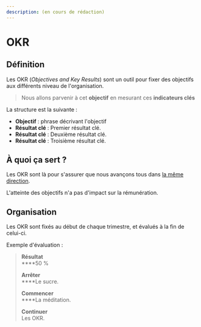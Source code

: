 ```yaml
---
description: (en cours de rédaction)
---
```


# OKR

## Définition

Les OKR (_Objectives and Key Results_) sont un outil pour fixer des objectifs aux différents niveau de l'organisation.

> Nous allons parvenir à cet **objectif** en mesurant ces **indicateurs clés**

La structure est la suivante :

* **Objectif** : phrase décrivant l'objectif
* **Résultat clé** : Premier résultat clé.
* **Résultat clé** : Deuxième résultat clé.
* **Résultat clé** : Troisième résultat clé.

## À quoi ça sert ?

Les OKR sont là pour s'assurer que nous avançons tous dans [la même direction](../vision-mission-valeurs.md).

L'atteinte des objectifs n'a pas d'impact sur la rémunération.

## Organisation

Les OKR sont fixés au début de chaque trimestre, et évalués à la fin de celui-ci.

Exemple d'évaluation :

> **Résultat**\
> \*\*\*\*50 %
>
> **Arrêter**\
> \*\*\*\*Le sucre.
>
> **Commencer**\
> \*\*\*\*La méditation.
>
> **Continuer**\
> Les OKR.
